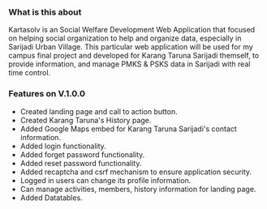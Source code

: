 ### What is this about
Kartasolv is an Social Welfare Development Web Application that focused on helping social organization to help and organize data, especially in Sarijadi Urban Village. This particular web application will be used for my campus final project and developed for Karang Taruna Sarijadi themself, to provide information, and manage PMKS & PSKS data in Sarijadi with real time control.

### Features on V.1.0.0
- Created landing page and call to action button.
- Created Karang Taruna's History page.
- Added Google Maps embed for Karang Taruna Sarijadi's contact information.
- Added login functionality.
- Added forget password functionality.
- Added reset password functionality.
- Added recaptcha and csrf mechanism to ensure application security.
- Logged in users can change its profile information.
- Can manage activities, members, history information for landing page.
- Added Datatables.
